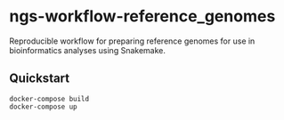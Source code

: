 # ngs-workflow-reference_genomes

Reproducible workflow for preparing reference genomes for use in bioinformatics analyses using Snakemake.

## Quickstart

```shell
docker-compose build
docker-compose up
```
